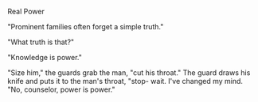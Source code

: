 Real Power

"Prominent families often forget a simple truth."

"What truth is that?"

"Knowledge is power."

"Size him," the guards grab the man, "cut his throat."  The guard draws his knife and puts it to the man's throat, "stop- wait.  I've changed my mind.
  "No, counselor, power is power."